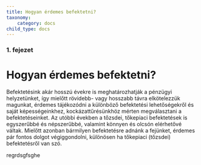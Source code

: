 ```yaml
---
title: Hogyan érdemes befektetni? 
taxonomy:
    category: docs
child_type: docs
---
```


### 1. fejezet

# Hogyan érdemes befektetni? 

Befektetésink akár hosszú évekre is meghatározhatják a pénzügyi helyzetünket, így mielőtt rövidebb- vagy hosszabb távra elkötelezzük magunkat, érdemes tájékozódni a különböző befektetési lehetőségekről és saját képességeinkhez, kockázattűrésünkhöz mérten megválasztani a befektetéseinket. Az utóbbi években a tőzsdei, tőkepiaci befektetések is egyszerűbbé és népszerűbbé, valamint könnyen és olcsón elérhetővé váltak. Mielőtt azonban bármilyen befektetésre adnánk a fejünket, érdemes pár fontos dolgot végiggondolni, különösen ha tőkepiaci (tőzsdei) befektetésről van szó.


regrdsgfsghe
